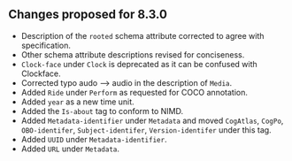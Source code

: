 ## Changes proposed for 8.3.0

- Description of the `rooted` schema attribute corrected to agree with specification. 
- Other schema attribute descriptions revised for conciseness.  
- `Clock-face` under `Clock` is deprecated as it can be confused with Clockface.
- Corrected typo audo --> audio in the description of `Media`.  
- Added `Ride` under `Perform` as requested for COCO annotation.  
- Added `year` as a new time unit.
- Added the `Is-about` tag to conform to NIMD.
- Added `Metadata-identifier` under `Metadata` and moved `CogAtlas`, `CogPo`,
`OBO-identifer`, `Subject-identifer`, `Version-identifer` under this tag.
- Added `UUID` under `Metadata-identifier`.
- Added `URL` under `Metadata`.